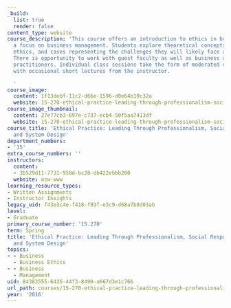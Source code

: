```yaml
---
_build:
  list: true
  render: false
content_type: website
course_description: 'This course offers an introduction to ethics in business, with
  a focus on business management. Students explore theoretical concepts in business
  ethics, and cases representing the challenges they will likely face as managers.
  There is opportunity to work with guest faculty as well as business and other professional
  practitioners. Individual class sessions take the form of moderated discussion,
  with occasional short lectures from the instructor.

  '
course_image:
  content: 1f13debf-11c2-d66e-1596-d0e64b19c32a
  website: 15-270-ethical-practice-leading-through-professionalism-social-responsibility-and-system-design-spring-2016
course_image_thumbnail:
  content: 27e77cb3-697e-c737-ecb4-50f5aa7413df
  website: 15-270-ethical-practice-leading-through-professionalism-social-responsibility-and-system-design-spring-2016
course_title: 'Ethical Practice: Leading Through Professionalism, Social Responsibility,
  and System Design'
department_numbers:
- '15'
extra_course_numbers: ''
instructors:
  content:
  - 3b529d11-7731-958d-bc28-db422ebbb200
  website: ocw-www
learning_resource_types:
- Written Assignments
- Instructor Insights
legacy_uid: f43e3c4e-f418-f93f-e3c9-d68a7b8d03ab
level:
- Graduate
primary_course_number: '15.270'
term: Spring
title: 'Ethical Practice: Leading Through Professionalism, Social Responsibility,
  and System Design'
topics:
- - Business
  - Business Ethics
- - Business
  - Management
uid: 84383555-6435-44f3-8490-a667d3e1c766
url_path: courses/15-270-ethical-practice-leading-through-professionalism-social-responsibility-and-system-design-spring-2016
year: '2016'
---
```

